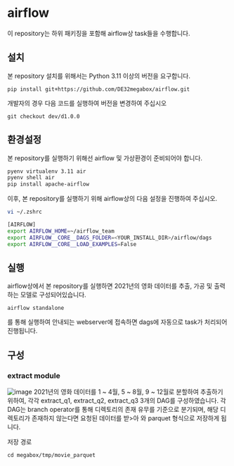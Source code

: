 # airflow

이 repository는 하위 패키징을 포함해 airflow상 task들을 수행합니다.

## 설치

본 repository 설치를 위해서는 Python 3.11 이상의 버전을 요구합니다.
```
pip install git+https://github.com/DE32megabox/airflow.git
```

개발자의 경우 다음 코드를 실행하여 버전을 변경하여 주십시오
```
git checkout dev/d1.0.0
```

## 환경설정
본 repository를 실행하기 위해선 airflow 및 가상환경이 준비되어야 합니다.
```zsh
pyenv virtualenv 3.11 air
pyenv shell air
pip install apache-airflow
```

이후, 본 repository를 실행하기 위해 airflow상의 다음 설정을 진행하여 주십시오.

```zsh
vi ~/.zshrc

[AIRFLOW]
export AIRFLOW_HOME=~/airflow_team
export AIRFLOW__CORE__DAGS_FOLDER=<YOUR_INSTALL_DIR>/airflow/dags
export AIRFLOW__CORE__LOAD_EXAMPLES=False
```

## 실행
airflow상에서 본 repository를 실행하면 2021년의 영화 데이터를 추출, 가공 및 출력하는 모델로 구성되어있습니다.

```
airflow standalone
```
를 통해 실행하여 안내되는 webserver에 접속하면 dags에 자동으로 task가 처리되어 진행됩니다.

## 구성
### extract module
![image](https://github.com/user-attachments/assets/29d57b0c-4d2b-4750-8c3c-c5ee1f583c5e)
2021년의 영화 데이터를 1 ~ 4월, 5 ~ 8월, 9 ~ 12월로 분할하여 추출하기 위하여, 각각 extract_q1, extract_q2, extract_q3 3개의 DAG를 구성하였습니다. 각 DAG는 branch operator를 통해 디렉토리의 존재 유무를 기준으로 분기되며, 해당 디렉토리가 존재하지 않는다면 요청된 데이터를 받>아 와 parquet 형식으로 저장하게 됩니다.

저장 경로
```
cd megabox/tmp/movie_parquet
```

